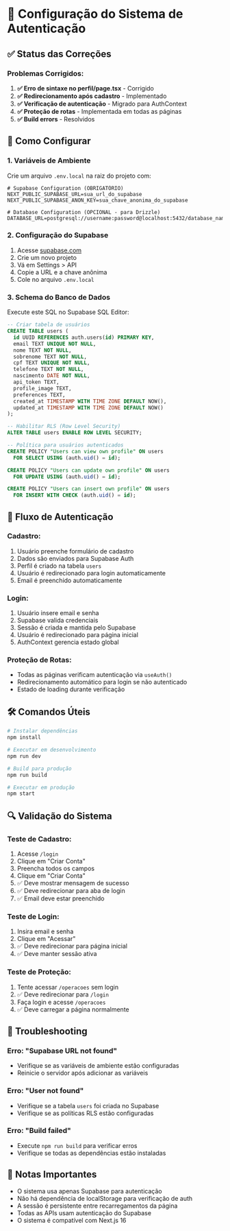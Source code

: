 # 🔐 Configuração do Sistema de Autenticação

## ✅ Status das Correções

### Problemas Corrigidos:
1. **✅ Erro de sintaxe no perfil/page.tsx** - Corrigido
2. **✅ Redirecionamento após cadastro** - Implementado
3. **✅ Verificação de autenticação** - Migrado para AuthContext
4. **✅ Proteção de rotas** - Implementada em todas as páginas
5. **✅ Build errors** - Resolvidos

## 🚀 Como Configurar

### 1. Variáveis de Ambiente
Crie um arquivo `.env.local` na raiz do projeto com:

```env
# Supabase Configuration (OBRIGATÓRIO)
NEXT_PUBLIC_SUPABASE_URL=sua_url_do_supabase
NEXT_PUBLIC_SUPABASE_ANON_KEY=sua_chave_anonima_do_supabase

# Database Configuration (OPCIONAL - para Drizzle)
DATABASE_URL=postgresql://username:password@localhost:5432/database_name
```

### 2. Configuração do Supabase
1. Acesse [supabase.com](https://supabase.com)
2. Crie um novo projeto
3. Vá em Settings > API
4. Copie a URL e a chave anônima
5. Cole no arquivo `.env.local`

### 3. Schema do Banco de Dados
Execute este SQL no Supabase SQL Editor:

```sql
-- Criar tabela de usuários
CREATE TABLE users (
  id UUID REFERENCES auth.users(id) PRIMARY KEY,
  email TEXT UNIQUE NOT NULL,
  nome TEXT NOT NULL,
  sobrenome TEXT NOT NULL,
  cpf TEXT UNIQUE NOT NULL,
  telefone TEXT NOT NULL,
  nascimento DATE NOT NULL,
  api_token TEXT,
  profile_image TEXT,
  preferences TEXT,
  created_at TIMESTAMP WITH TIME ZONE DEFAULT NOW(),
  updated_at TIMESTAMP WITH TIME ZONE DEFAULT NOW()
);

-- Habilitar RLS (Row Level Security)
ALTER TABLE users ENABLE ROW LEVEL SECURITY;

-- Política para usuários autenticados
CREATE POLICY "Users can view own profile" ON users
  FOR SELECT USING (auth.uid() = id);

CREATE POLICY "Users can update own profile" ON users
  FOR UPDATE USING (auth.uid() = id);

CREATE POLICY "Users can insert own profile" ON users
  FOR INSERT WITH CHECK (auth.uid() = id);
```

## 🔄 Fluxo de Autenticação

### Cadastro:
1. Usuário preenche formulário de cadastro
2. Dados são enviados para Supabase Auth
3. Perfil é criado na tabela `users`
4. Usuário é redirecionado para login automaticamente
5. Email é preenchido automaticamente

### Login:
1. Usuário insere email e senha
2. Supabase valida credenciais
3. Sessão é criada e mantida pelo Supabase
4. Usuário é redirecionado para página inicial
5. AuthContext gerencia estado global

### Proteção de Rotas:
- Todas as páginas verificam autenticação via `useAuth()`
- Redirecionamento automático para login se não autenticado
- Estado de loading durante verificação

## 🛠️ Comandos Úteis

```bash
# Instalar dependências
npm install

# Executar em desenvolvimento
npm run dev

# Build para produção
npm run build

# Executar em produção
npm start
```

## 🔍 Validação do Sistema

### Teste de Cadastro:
1. Acesse `/login`
2. Clique em "Criar Conta"
3. Preencha todos os campos
4. Clique em "Criar Conta"
5. ✅ Deve mostrar mensagem de sucesso
6. ✅ Deve redirecionar para aba de login
7. ✅ Email deve estar preenchido

### Teste de Login:
1. Insira email e senha
2. Clique em "Acessar"
3. ✅ Deve redirecionar para página inicial
4. ✅ Deve manter sessão ativa

### Teste de Proteção:
1. Tente acessar `/operacoes` sem login
2. ✅ Deve redirecionar para `/login`
3. Faça login e acesse `/operacoes`
4. ✅ Deve carregar a página normalmente

## 🐛 Troubleshooting

### Erro: "Supabase URL not found"
- Verifique se as variáveis de ambiente estão configuradas
- Reinicie o servidor após adicionar as variáveis

### Erro: "User not found"
- Verifique se a tabela `users` foi criada no Supabase
- Verifique se as políticas RLS estão configuradas

### Erro: "Build failed"
- Execute `npm run build` para verificar erros
- Verifique se todas as dependências estão instaladas

## 📝 Notas Importantes

- O sistema usa apenas Supabase para autenticação
- Não há dependência de localStorage para verificação de auth
- A sessão é persistente entre recarregamentos da página
- Todas as APIs usam autenticação do Supabase
- O sistema é compatível com Next.js 16
